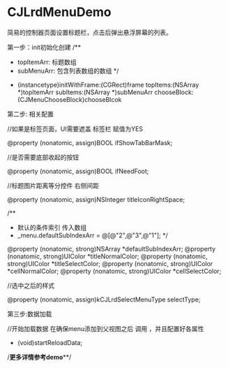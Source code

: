 # CJLrdMenuDemo

简易的控制器页面设置标题栏，点击后弹出悬浮屏幕的列表。

第一步：init初始化创建
/**
 *  topItemArr: 标题数组
 *  subMenuArr: 包含列表数组的数组
 */
 
- (instancetype)initWithFrame:(CGRect)frame
                     topItems:(NSArray *)topItemArr
                     subItems:(NSArray *)subMenuArr
                  chooseBlock:(CJMenuChooseBlock)chooseBlcok
                  
第二步: 相关配置

//如果是标签页面，UI需要遮盖 标签栏 赋值为YES

@property (nonatomic, assign)BOOL ifShowTabBarMask;

//是否需要底部收起的按钮

@property (nonatomic, assign)BOOL ifNeedFoot;

//标题图片距离等分控件 右侧间距

@property (nonatomic, assign)NSInteger titleIconRightSpace;

/**
 * 默认的条件索引 传入数组 
 * _menu.defaultSubIndexArr = @[@"2",@"3",@"1"];
 */
	
@property (nonatomic, strong)NSArray *defaultSubIndexArr;
@property (nonatomic, strong)UIColor *titleNormalColor;
@property (nonatomic, strong)UIColor *titleSelectColor;
@property (nonatomic, strong)UIColor *cellNormalColor;
@property (nonatomic, strong)UIColor *cellSelectColor;

//选中之后的样式

@property (nonatomic, assign)kCJLrdSelectMenuType selectType;

第三步:数据加载

//开始加载数据 在确保menu添加到父视图之后 调用 ，并且配置好各属性
- (void)startReloadData;

/**********更多详情参考demo************/

